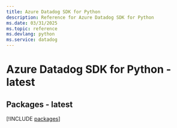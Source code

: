 ```yaml
---
title: Azure Datadog SDK for Python
description: Reference for Azure Datadog SDK for Python
ms.date: 03/31/2025
ms.topic: reference
ms.devlang: python
ms.service: datadog
---
```

# Azure Datadog SDK for Python - latest
## Packages - latest
[!INCLUDE [packages](datadog-index.md)]